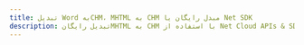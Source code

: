 ---title: تبدیل Word بهCHM، MHTML به CHM مبدل رایگان یا Net SDKdescription: تبدیل رایگانMHTML به CHM با استفاده از Net Cloud APIs & SDK. همچنین اسناد Microsoft Word و OpenOffice را در Cloud ایجاد، ویرایش و رندر کنید.---
